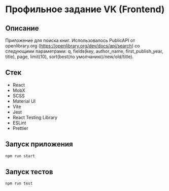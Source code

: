 # Профильное задание VK (Frontend)
## Описание
Приложение для поиска книг. 
Использовалось PublicAPI от openlibrary.org (https://openlibrary.org/dev/docs/api/search)  со следующими параметрами: q, fields(key, author_name, first_publish_year, title), page, limit(10), sort(best(по умолчанию)/new/old/title).

## Стек
- React
- MobX
- SCSS 
- Material UI
- Vite
- Jest
- React Testing Library
- ESLint
- Prettier

## Запуск приложения
```bash  
npm run start
```  

## Запуск тестов
```bash  
npm run test
```